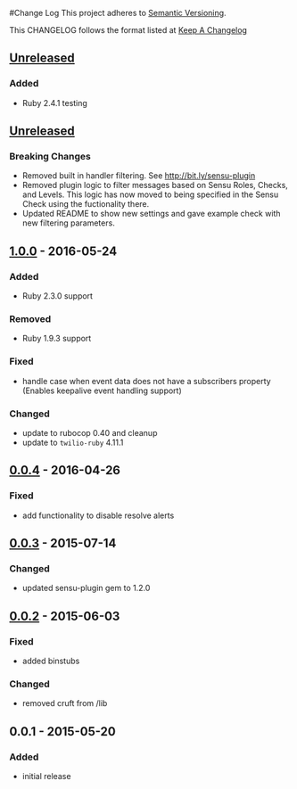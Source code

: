 #Change Log
This project adheres to [Semantic Versioning](http://semver.org/).

This CHANGELOG follows the format listed at [Keep A Changelog](http://keepachangelog.com/)

## [Unreleased]
### Added
- Ruby 2.4.1 testing

## [Unreleased]
### Breaking Changes
- Removed built in handler filtering. See http://bit.ly/sensu-plugin
- Removed plugin logic to filter messages based on Sensu Roles, Checks, and Levels. This logic has now moved to being specified in the Sensu Check using the fuctionality there. 
- Updated README to show new settings and gave example check with new filtering parameters.
 
## [1.0.0] - 2016-05-24
### Added
- Ruby 2.3.0 support

### Removed
- Ruby 1.9.3 support

### Fixed
- handle case when event data does not have a subscribers property (Enables keepalive event handling support)

### Changed
- update to rubocop 0.40 and cleanup
- update to `twilio-ruby` 4.11.1

## [0.0.4] - 2016-04-26
### Fixed
- add functionality to disable resolve alerts

## [0.0.3] - 2015-07-14
### Changed
- updated sensu-plugin gem to 1.2.0

## [0.0.2] - 2015-06-03
### Fixed
- added binstubs

### Changed
- removed cruft from /lib

## 0.0.1 - 2015-05-20
### Added
- initial release

[Unreleased]: https://github.com/sensu-plugins/sensu-plugins-twilio/compare/1.0.0...HEAD
[1.0.0]: https://github.com/sensu-plugins/sensu-plugins-twilio/compare/0.0.4...1.0.0
[0.0.4]: https://github.com/sensu-plugins/sensu-plugins-twilio/compare/0.0.3...0.0.4
[0.0.3]: https://github.com/sensu-plugins/sensu-plugins-twilio/compare/0.0.2...0.0.3
[0.0.2]: https://github.com/sensu-plugins/sensu-plugins-twilio/compare/0.0.1...0.0.2
